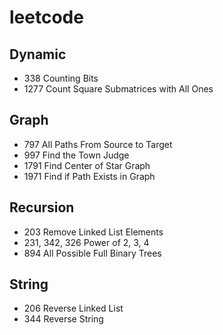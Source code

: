# leetcode
## Dynamic
- 338	Counting Bits
- 1277 Count Square Submatrices with All Ones
## Graph
- 797 All Paths From Source to Target
- 997 Find the Town Judge
- 1791 Find Center of Star Graph
- 1971 Find if Path Exists in Graph
## Recursion
- 203 Remove Linked List Elements
- 231, 342, 326 Power of 2, 3, 4
- 894 All Possible Full Binary Trees

## String
- 206 Reverse Linked List
- 344 Reverse String
